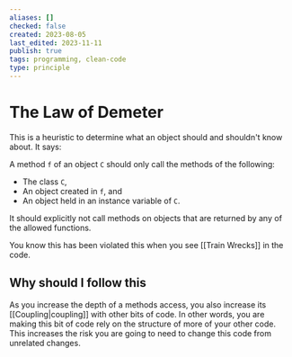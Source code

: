 ```yaml
---
aliases: []
checked: false
created: 2023-08-05
last_edited: 2023-11-11
publish: true
tags: programming, clean-code
type: principle
---
```

# The Law of Demeter

This is a heuristic to determine what an object should and shouldn't know about. It says:

A method `f` of an object `C` should only call the methods of the following:
- The class `C`,
- An object created in `f`, and
- An object held in an instance variable of `C`.

It should explicitly not call methods on objects that are returned by any of the allowed functions.

You know this has been violated this when you see [[Train Wrecks]] in the code.

## Why should I follow this

As you increase the depth of a methods access, you also increase its [[Coupling|coupling]] with other bits of code. In other words, you are making this bit of code rely on the structure of more of your other code. This increases the risk you are going to need to change this code from unrelated changes.

